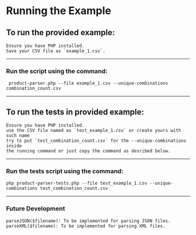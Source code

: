 # Running the Example

## To run the provided example:
    Ensure you have PHP installed.
    Save your CSV file as `example_1.csv`.
------------------------------------------------------------------------------
### Run the script using the command:
     product-parser.php --file example_1.csv --unique-combinations combination_count.csv
------------------------------------------------------------------------------

## To run the tests in provided example:
    Ensure you have PHP installed.
    use the CSV file named as `test_example_1.csv` or create yours with such name
    try to put `test_combination_count.csv` for the --unique-combinations inside 
    the running command or just copy the command as desribed below.

------------------------------------------------------------------------------
### Run the tests script using the command: 
    php product-parser-tests.php --file test_example_1.csv --unique-combinations test_combination_count.csv
------------------------------------------------------------------------------


### Future Development
    parseJSON($filename): To be implemented for parsing JSON files.
    parseXML($filename): To be implemented for parsing XML files.    